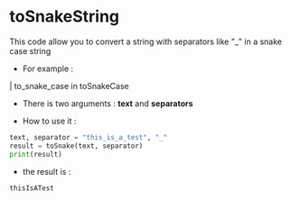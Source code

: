 # toSnakeString

This code allow you to convert a string with separators like "_" in a snake case string

* For example :

| to_snake_case in toSnakeCase

* There is two arguments : **text** and **separators**

* How to use it :

```python
text, separator = "this_is_a_test", "_"
result = toSnake(text, separator)
print(result)
```

* the result is :

```python
thisIsATest
```
